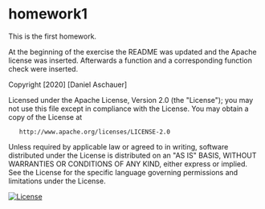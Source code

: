 # homework1
This is the first homework.

At the beginning of the exercise the README was updated and the Apache license was inserted. 
Afterwards a function and a corresponding function check were inserted.

   Copyright [2020] [Daniel Aschauer]

   Licensed under the Apache License, Version 2.0 (the "License");
   you may not use this file except in compliance with the License.
   You may obtain a copy of the License at

       http://www.apache.org/licenses/LICENSE-2.0

   Unless required by applicable law or agreed to in writing, software
   distributed under the License is distributed on an "AS IS" BASIS,
   WITHOUT WARRANTIES OR CONDITIONS OF ANY KIND, either express or implied.
   See the License for the specific language governing permissions and
   limitations under the License.
   
   [![License](https://img.shields.io/badge/License-Apache%202.0-blue.svg)](https://opensource.org/licenses/Apache-2.0)
